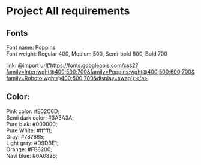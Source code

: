 
# Project All requirements

## Fonts
Font name: Poppins <br>
Font weight: Regular 400, Medium 500, Semi-bold 600, Bold 700 <br>

link: <a>@import url('https://fonts.googleapis.com/css2?family=Inter:wght@400;500;700&family=Poppins:wght@400;500;600;700&family=Roboto:wght@400;500;700&display=swap');</a>

## Color:
Pink color: #E02C6D; <br>
Semi dark color: #3A3A3A; <br>
Pure blak: #000000; <br>
Pure White: #ffffff; <br>
Gray: #787885; <br>
Light gray: #D9DBE1; <br>
Orange: #FB8200; <br>
Navi blue: #0A0826;

